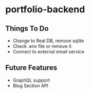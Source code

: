 # portfolio-backend

## Things To Do
- Change to Real DB, remove sqlite
- Check .env file or remove it
- Connect to external email service

## Future Features
- GraphQL support
- Blog Section API
